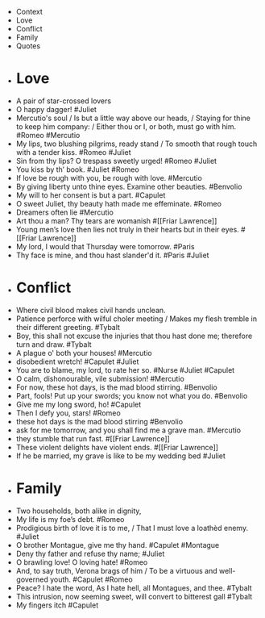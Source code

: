 - Context
- Love
- Conflict
- Family
- Quotes
- # Love
- A pair of star-crossed lovers  
- O happy dagger! #Juliet
- Mercutio's soul / Is but a little way above our heads, / Staying for thine to keep him company: / Either thou or I, or both, must go with him. #Romeo #Mercutio
- My lips, two blushing pilgrims, ready stand / To smooth that rough touch with a tender kiss. #Romeo #Juliet
- Sin from thy lips? O trespass sweetly urged! #Romeo #Juliet
- You kiss by th’ book. #Juliet #Romeo
- If love be rough with you, be rough with love. #Mercutio
- By giving liberty unto thine eyes. Examine other beauties. #Benvolio
- My will to her consent is but a part. #Capulet
- O sweet Juliet, thy beauty hath made me effeminate. #Romeo
- Dreamers often lie #Mercutio
- Art thou a man? Thy tears are womanish #[[Friar Lawrence]] 
- Young men’s love then lies not truly in their hearts but in their eyes. #[[Friar Lawrence]] 
- My lord, I would that Thursday were tomorrow. #Paris
- Thy face is mine, and thou hast slander'd it. #Paris #Juliet
- # Conflict
- Where civil blood makes civil hands unclean.
- Patience perforce with wilful choler meeting / Makes my flesh tremble in their different greeting. #Tybalt
- Boy, this shall not excuse the injuries that thou hast done me; therefore turn and draw. #Tybalt
- A plague o' both your houses!  #Mercutio
- disobedient wretch! #Capulet #Juliet
- You are to blame, my lord, to rate her so. #Nurse #Juliet #Capulet
- O calm, dishonourable, vile submission! #Mercutio
- For now, these hot days, is the mad blood stirring. #Benvolio
- Part, fools! Put up your swords; you know not what you do. #Benvolio
- Give me my long sword, ho! #Capulet
- Then I defy you, stars! #Romeo
- these hot days is the mad blood stirring #Benvolio
- ask for me tomorrow, and you shall find me a grave man. #Mercutio
- they stumble that run fast. #[[Friar Lawrence]] 
- These violent delights have violent ends. #[[Friar Lawrence]] 
- If he be married, my grave is like to be my wedding bed #Juliet
- # Family
- Two households, both alike in dignity,
- My life is my foe’s debt. #Romeo
- Prodigious birth of love it is to me, / That I must love a loathèd enemy. #Juliet
- O brother Montague, give me thy hand. #Capulet #Montague
- Deny thy father and refuse thy name; #Juliet
- O brawling love! O loving hate! #Romeo
- And, to say truth, Verona brags of him / To be a virtuous and well-governed youth. #Capulet #Romeo
- Peace? I hate the word, As I hate hell, all Montagues, and thee. #Tybalt
- This intrusion, now seeming sweet, will convert to bitterest gall #Tybalt
- My fingers itch #Capulet

